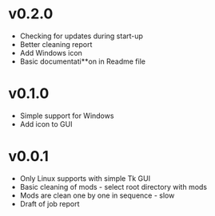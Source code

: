 # v0.2.0
* Checking for updates during start-up
* Better cleaning report
* Add Windows icon
* Basic documentati**on in Readme file

# v0.1.0
* Simple support for Windows
* Add icon to GUI

# v0.0.1
* Only Linux supports with simple Tk GUI
* Basic cleaning of mods - select root directory with mods
* Mods are clean one by one in sequence - slow
* Draft of job report
